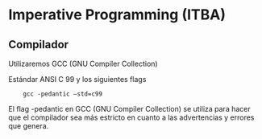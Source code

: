 # Imperative Programming (ITBA)

## Compilador

Utilizaremos GCC (GNU Compiler Collection)

Estándar ANSI C 99 y los siguientes flags

```
    gcc -pedantic –std=c99
```

El flag -pedantic en GCC (GNU Compiler Collection) se utiliza para hacer que el compilador sea más estricto en cuanto a las advertencias y errores que genera.